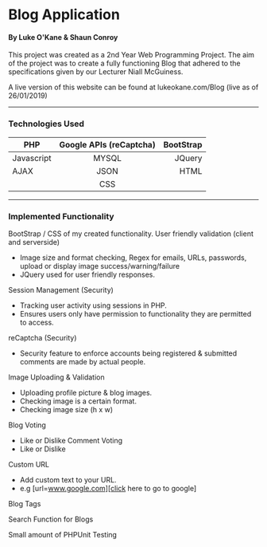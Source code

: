 # Blog Application
#### By Luke O'Kane & Shaun Conroy

This project was created as a 2nd Year Web Programming Project. The aim of the project was to create a fully functioning Blog that adhered to the specifications given by our Lecturer Niall McGuiness.

A live version of this website can be found at lukeokane.com/Blog (live as of 26/01/2019)

--- 

### Technologies Used

|PHP    | Google APIs (reCaptcha) |BootStrap|
| ------------- |:-------------:| -----:|
| Javascript     | MYSQL   |  JQuery |
| AJAX| JSON    | HTML | 
|    | CSS | 

---

### Implemented Functionality
BootStrap / CSS of my created functionality.
User friendly validation (client and serverside)
- Image size and format checking, Regex for emails, URLs, passwords, upload or display image success/warning/failure
- JQuery used for user friendly responses.

Session Management (Security)
- Tracking user activity using sessions in PHP.
- Ensures users only have permission to functionality they are permitted to access.

reCaptcha (Security)
- Security feature to enforce accounts being registered & submitted comments are made by actual people. 

Image Uploading & Validation
- Uploading profile picture & blog images.
- Checking image is a certain format.
- Checking image size (h x w)

Blog Voting 
- Like or Dislike
Comment Voting
- Like or Dislike

Custom URL
- Add custom text to your URL.
- e.g [url=www.google.com][click here to go to google]

Blog Tags

Search Function for Blogs

Small amount of PHPUnit Testing
